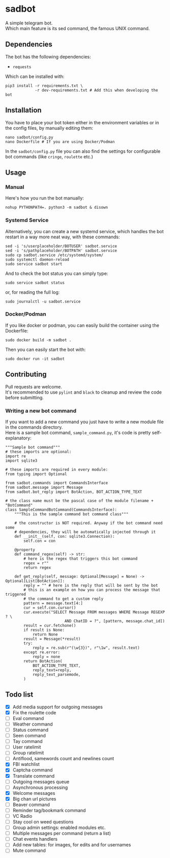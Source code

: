 # sadbot
A simple telegram bot.  
Which main feature is its sed command, the famous UNIX command.

## Dependencies
The bot has the following dependencies:
- `requests`

Which can be installed with:
```
pip3 install -r requirements.txt \
             -r dev-requirements.txt # Add this when developing the bot
```

## Installation
You have to place your bot token either in the environment variables or in the
config files, by manually editing them:
```
nano sadbot/config.py
nano Dockerfile # If you are using Docker/Podman
```
In the `sadbot/config.py` file you can also find the settings for configurable
bot commands (like `cringe`, `roulette` etc.)


## Usage
### Manual
Here's how you run the bot manually:  
```
nohup PYTHONPATH=. python3 -m sadbot & disown
```
### Systemd Service
Alternatively, you can create a new systemd service, which handles the bot
restart in a way more neat way, with these commands:
```
sed -i 's/userplaceholder/BOTUSER' sadbot.service
sed -i 's/pathplaceholder/BOTPATH' sadbot.service
sudo cp sadbot.service /etc/systemd/system/
sudo systemctl daemon-reload
sudo service sadbot start
```
And to check the bot status you can simply type:
```
sudo service sadbot status
```
or, for reading the full log:
```
sudo journalctl -u sadbot.service
```
### Docker/Podman
If you like docker or podman, you can easily build the container using the
Dockerfile:
```
sudo docker build -m sadbot .
```
Then you can easily start the bot with:
```
sudo docker run -it sadbot
```

## Contributing
Pull requests are welcome.  
It's recommended to use `pylint` and `black` to cleanup and review the
code before submitting.

### Writing a new bot command
If you want to add a new command you just have to write a new module file in the
commands directory.  
Here is a sample bot command, `sample_command.py`, it's code is pretty
self-explanatory:
```
"""Sample bot command"""
# these imports are optional:
import re
import sqlite3

# these imports are required in every module:
from typing import Optional

from sadbot.commands import CommandsInterface
from sadbot.message import Message
from sadbot.bot_reply import BotAction, BOT_ACTION_TYPE_TEXT

# the class name must be the pascal case of the module filename + "BotCommand"
class SampleCommandBotCommand(CommandsInterface):
    """This is the sample command bot command class"""

    # the constructor is NOT required. Anyway if the bot command need some
    # dependencies, they will be automatically injected through it
    def __init__(self, con: sqlite3.Connection):
        self.con = con

    @property
    def command_regex(self) -> str:
        # here is the regex that triggers this bot command
        regex = r""
        return regex

    def get_reply(self, message: Optional[Message] = None) -> Optional[List[BotAction]]:
        reply = "" # here is the reply that will be sent by the bot
        # this is an example on how you can process the message that triggered
        # the command to get a custom reply
        pattern = message.text[4:]
        cur = self.con.cursor()
        cur.execute("SELECT Message FROM messages WHERE Message REGEXP ? \
                          AND ChatID = ?", [pattern, message.chat_id])
        result = cur.fetchone()
        if result is None:
            return None
        result = Message(*result)
        try:
            reply = re.sub(r"(\w{3})", r"\1w", result.text)
        except re.error:
            reply = none
        return BotAction(
            BOT_ACTION_TYPE_TEXT,
            reply_text=reply,
            reply_text_parsemode,
        )
```

## Todo list
- [X] Add media support for outgoing messages
- [X] Fix the roulette code
- [ ] Eval command
- [ ] Weather command
- [ ] Status command
- [ ] Seen command
- [ ] Tay command
- [ ] User ratelimit
- [ ] Group ratelimit
- [ ] Antiflood, samewords count and newlines count
- [X] FBI watchlist
- [X] Captcha command
- [X] Translate command
- [ ] Outgoing messages queue
- [ ] Asynchronous processing
- [X] Welcome messages
- [X] Big chan url pictures
- [ ] Beaver command
- [ ] Reminder tag/bookmark command
- [ ] VC Radio
- [ ] Stay cool on weed questions
- [ ] Group admin settings: enabled modules etc.
- [ ] Multiple messages per command (return a list)
- [ ] Chat events handlers
- [ ] Add new tables: for images, for edits and for usernames
- [ ] Mute command
